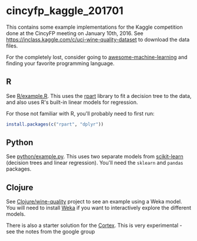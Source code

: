 # cincyfp_kaggle_201701

This contains some example implementations for the Kaggle competition
done at the CincyFP meeting on January 10th, 2016.
See <https://inclass.kaggle.com/c/uci-wine-quality-dataset> to
download the data files.

For the completely lost, consider going to
[awesome-machine-learning](https://github.com/josephmisiti/awesome-machine-learning)
and finding your favorite programming language.

## R

See [R/example.R](R/example.R).  This uses
the [rpart](https://cran.r-project.org/web/packages/rpart/index.html)
library to fit a decision tree to the data, and also uses R's built-in
linear models for regression.

For those not familiar with R, you'll probably need to first run:

```r
install.packages(c("rpart", "dplyr"))
```

## Python
 
See [python/example.py](python/example.py).  This uses two separate
models from [scikit-learn](http://scikit-learn.org/) (decision trees
and linear regression). You'll need the `sklearn` and `pandas`
packages.


## Clojure 

See [Clojure/wine-quality](Clojure/wine-quality) project to see an
example using a Weka model.  You will need to
install [Weka](http://www.cs.waikato.ac.nz/ml/weka/) if you want to
interactively explore the different models.

There is also a starter solution for the [Cortex](https://github.com/thinktopic/cortex).
This is very experimental - see the notes from the google group
